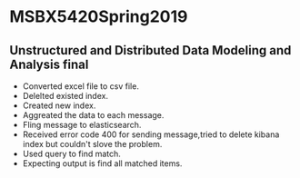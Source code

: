 # MSBX5420Spring2019
## Unstructured and Distributed Data Modeling and Analysis final

- Converted excel file to csv file.
- Delelted existed index.
- Created new index.
- Aggreated the data to each message.
- Fling message to elasticsearch. 
- Received error code 400 for sending message,tried to delete kibana index but couldn't slove the problem.
- Used query to find match. 
- Expecting output is find all matched items.

